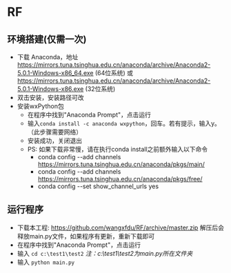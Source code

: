 # RF

## 环境搭建(仅需一次)
* 下载 Anaconda，地址 https://mirrors.tuna.tsinghua.edu.cn/anaconda/archive/Anaconda2-5.0.1-Windows-x86_64.exe (64位系统) 或 https://mirrors.tuna.tsinghua.edu.cn/anaconda/archive/Anaconda2-5.0.1-Windows-x86.exe (32位系统)
* 双击安装，安装路径可改
* 安装wxPython包
  * 在程序中找到"Anaconda Prompt"，点击运行
  * 输入`conda install -c anaconda wxpython`，回车。若有提示，输入y。（此步骤需要网络）
  * 安装成功，关闭退出
  * PS: 如果下载非常慢，请在执行conda install之前额外输入以下命令
    * conda config --add channels https://mirrors.tuna.tsinghua.edu.cn/anaconda/pkgs/main/
    * conda config --add channels https://mirrors.tuna.tsinghua.edu.cn/anaconda/pkgs/free/
    * conda config --set show_channel_urls yes
## 运行程序
* 下载本工程: https://github.com/wangxfdu/RF/archive/master.zip 解压后会释放main.py文件，如果程序有更新，重新下载即可
* 在程序中找到"Anaconda Prompt"，点击运行
* 输入 `cd c:\test1\test2` _注：c:\test1\test2为main.py所在文件夹_
* 输入 `python main.py`
